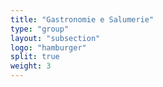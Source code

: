 ```yaml
---
title: "Gastronomie e Salumerie"
type: "group"
layout: "subsection"
logo: "hamburger"
split: true
weight: 3
---
```

